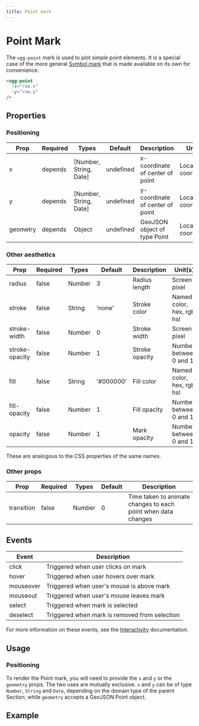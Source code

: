 ```yaml
---
title: Point mark
---
```


# Point Mark

The `vgg-point` mark is used to plot simple point elements. It is a special case of the more general [Symbol mark](./symbol.md) that is made available on its own for convenience.

<CodeDemoLayout>

<MarkPointSimple />

<CodeLayout>

```html
<vgg-point
  :x="row.x"
  :y="row.y"
/>
```
</CodeLayout>

</CodeDemoLayout>

## Properties

### Positioning

| Prop     | Required | Types                  | Default   | Description                     | Unit(s)           |
| -------- | -------- | ---------------------- | --------- | ------------------------------- | ----------------- |
| x        | depends  | [Number, String, Date] | undefined | x-coordinate of center of point | Local coordinates |
| y        | depends  | [Number, String, Date] | undefined | y-coordinate of center of point | Local coordinates |
| geometry | depends  | Object                 | undefined | GeoJSON object of type Point    | Local coordinates |

### Other aesthetics

| Prop           | Required | Types  | Default   | Description    | Unit(s)                    |
| -------------- | -------- | ------ | --------- | -------------- | -------------------------- |
| radius         | false    | Number | 3         | Radius length  | Screen pixel               |
| stroke         | false    | String | 'none'    | Stroke color   | Named color, hex, rgb, hsl |
| stroke-width   | false    | Number | 0         | Stroke width   | Screen pixel               |
| stroke-opacity | false    | Number | 1         | Stroke opacity | Number between 0 and 1     |
| fill           | false    | String | '#000000' | Fill color     | Named color, hex, rgb, hsl |
| fill-opacity   | false    | Number | 1         | Fill opacity   | Number between 0 and 1     |
| opacity        | false    | Number | 1         | Mark opacity   | Number between 0 and 1     |

These are analogous to the CSS properties of the same names.

### Other props

| Prop       | Required | Types  | Default | Description                                                   |
| ---------- | -------- | ------ | ------- | ------------------------------------------------------------- |
| transition | false    | Number | 0       | Time taken to animate changes to each point when data changes |

## Events

| Event     | Description                                   |
| --------- | --------------------------------------------- |
| click     | Triggered when user clicks on mark            |
| hover     | Triggered when user hovers over mark          |
| mouseover | Triggered when user's mouse is above mark     |
| mouseout  | Triggered when user's mouse leaves mark       |
| select    | Triggered when mark is selected               |
| deselect  | Triggered when mark is removed from selection |

For more information on these events, see the [Interactivity](../concepts/interactivity.md)
documentation.

## Usage

### Positioning

To render the Point mark, you will need to provide the `x` and `y` or the `geometry` props. The two uses are mutually exclusive. `x` and `y` can be of type `Number`, `String` and `Date`, depending on the domain type of the parent Section, while `geometry` accepts a GeoJSON Point object.

## Example

<MarkPointAdvanced/>